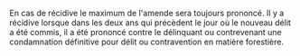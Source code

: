 En cas de récidive le maximum de l'amende sera
toujours prononcé. Il y a récidive lorsque dans les deux ans qui
précèdent le jour où le nouveau délit a été commis, il a été prononcé
contre le délinquant ou contrevenant une condamnation définitive pour
délit ou contravention en matière forestière.